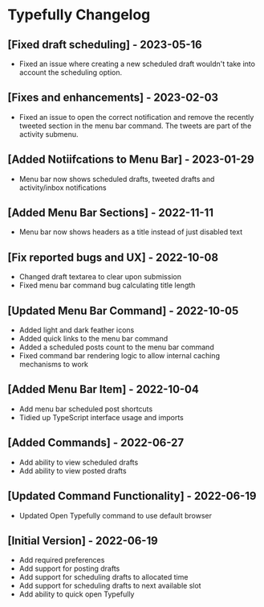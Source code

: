 # Typefully Changelog

## [Fixed draft scheduling] - 2023-05-16

- Fixed an issue where creating a new scheduled draft wouldn't take into account the scheduling option.

## [Fixes and enhancements] - 2023-02-03

- Fixed an issue to open the correct notification and remove the recently tweeted section in the menu bar command. The tweets are part of the activity submenu.

## [Added Notiifcations to Menu Bar] - 2023-01-29

- Menu bar now shows scheduled drafts, tweeted drafts and activity/inbox notifications

## [Added Menu Bar Sections] - 2022-11-11

- Menu bar now shows headers as a title instead of just disabled text

## [Fix reported bugs and UX] - 2022-10-08

- Changed draft textarea to clear upon submission
- Fixed menu bar command bug calculating title length

## [Updated Menu Bar Command] - 2022-10-05

- Added light and dark feather icons
- Added quick links to the menu bar command
- Added a scheduled posts count to the menu bar command
- Fixed command bar rendering logic to allow internal caching mechanisms to work

## [Added Menu Bar Item] - 2022-10-04

- Add menu bar scheduled post shortcuts
- Tidied up TypeScript interface usage and imports

## [Added Commands] - 2022-06-27

- Add ability to view scheduled drafts
- Add ability to view posted drafts

## [Updated Command Functionality] - 2022-06-19

- Updated Open Typefully command to use default browser

## [Initial Version] - 2022-06-19

- Add required preferences
- Add support for posting drafts
- Add support for scheduling drafts to allocated time
- Add support for scheduling drafts to next available slot
- Add ability to quick open Typefully
